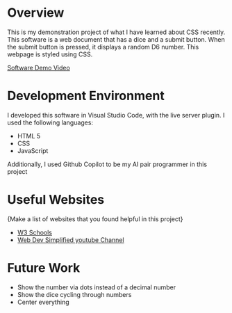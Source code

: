 # Overview



This is my demonstration project of what I have learned about CSS recently. This software
is a web document that has a dice and a submit button. When the submit button is pressed,
it displays a random D6 number. This webpage is styled using CSS.


[Software Demo Video](https://youtu.be/z5tPL-hfGMI)

# Development Environment

I developed this software in Visual Studio Code, with the live server plugin.
I used the following languages:

* HTML 5
* CSS 
* JavaScript

Additionally, I used Github Copilot to be my AI pair programmer in this project

# Useful Websites

{Make a list of websites that you found helpful in this project}
* [W3 Schools](https://www.w3schools.com/css/)
* [Web Dev Simplified youtube Channel](https://www.youtube.com/watch?v=1PnVor36_40)

# Future Work

* Show the number via dots instead of a decimal number
* Show the dice cycling through numbers
* Center everything